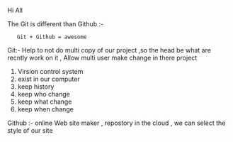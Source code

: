   Hi All 

The Git is different than Github :-

       Git + Github = awesome

Git:- Help to not do multi copy of our project ,so the head be what are recntly work on it , Allow multi user make change in there project

1.  Virsion control system 
2.  exist in our computer 
3.  keep history 
4.  keep who change
5.  keep what change
6.  keep when change

Github :- online Web site maker , repostory in the cloud , we can select the style of our site